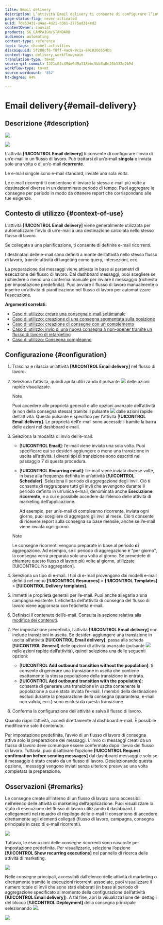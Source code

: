 ```yaml
---
title: Email delivery
description: L’attività Email delivery ti consente di configurare l’invio di un’e-mail singola o ricorrente in un flusso di lavoro.
page-status-flag: never-activated
uuid: 7de53431-84ae-4d21-8361-2775ad314ed2
contentOwner: sauviat
products: SG_CAMPAIGN/STANDARD
audience: automating
content-type: reference
topic-tags: channel-activities
discoiquuid: 5f288cf6-f8ff-4ac9-9c1a-8010260554bb
context-tags: delivery,workflow,main
translation-type: tm+mt
source-git-commit: 1321c84c49de6d9a318bbc5bb8a0e28b332d2b5d
workflow-type: tm+mt
source-wordcount: '857'
ht-degree: 94%

---
```



# Email delivery{#email-delivery}

## Descrizione {#description}

![](assets/email.png)

![](assets/recurrentemail.png)

L’attività **[!UICONTROL Email delivery]** ti consente di configurare l’invio di un’e-mail in un flusso di lavoro. Può trattarsi di un’e-mail **singola** e inviata solo una volta o di un’e-mail **ricorrente**.

Le e-mail singole sono e-mail standard, inviate una sola volta.

Le e-mail ricorrenti ti consentono di inviare la stessa e-mail più volte a destinazioni diverse in un determinato periodo di tempo. Puoi aggregare le consegne per periodo in modo da ottenere report che corrispondano alle tue esigenze.

## Contesto di utilizzo {#context-of-use}

L’attività **[!UICONTROL Email delivery]** viene generalmente utilizzata per automatizzare l’invio di un’e-mail a una destinazione calcolata nello stesso flusso di lavoro.

Se collegata a una pianificazione, ti consente di definire e-mail ricorrenti.

I destinatari delle e-mail sono definiti a monte dell’attività nello stesso flusso di lavoro, tramite attività di targeting come query, intersezioni, ecc.

La preparazione dei messaggi viene attivata in base ai parametri di esecuzione del flusso di lavoro. Dal dashboard messaggi, puoi scegliere se richiedere o meno una conferma manuale per inviare il messaggio (richiesta per impostazione predefinita). Puoi avviare il flusso di lavoro manualmente o inserire un’attività di pianificazione nel flusso di lavoro per automatizzare l’esecuzione.

**Argomenti correlati:**

* [Caso di utilizzo: creare una consegna e-mail settimanale](../../automating/using/workflow-weekly-offer.md)
* [Caso di utilizzo: creazione di una consegna segmentata sulla posizione](../../automating/using/workflow-segmentation-location.md)
* [Caso di utilizzo: creazione di consegne con un complemento](../../automating/using/workflow-created-query-with-complement.md)
* [Caso di utilizzo: invio di una nuova consegna a non-opener tramite un flusso di lavoro di retargeting](../../automating/using/workflow-cross-channel-retargeting.md)
* [Caso di utilizzo: Consegna compleanno](../../automating/using/birthday-delivery.md)

## Configurazione {#configuration}

1. Trascina e rilascia un’attività **[!UICONTROL Email delivery]** nel flusso di lavoro.
1. Seleziona l’attività, quindi aprila utilizzando il pulsante ![](assets/edit_darkgrey-24px.png) delle azioni rapide visualizzate.

   >[!NOTE]
   >
   >Puoi accedere alle proprietà generali e alle opzioni avanzate dell’attività (e non della consegna stessa) tramite il pulsante ![](assets/dlv_activity_params-24px.png) dalle azioni rapide dell’attività. Questo pulsante è specifico per l’attività **[!UICONTROL Email delivery]**. Le proprietà dell’e-mail sono accessibili tramite la barra delle azioni nel dashboard e-mail.

1. Seleziona la modalità di invio dell’e-mail:

   * **[!UICONTROL Email]**: l’e-mail viene inviata una sola volta. Puoi specificare qui se desideri aggiungere o meno una transizione in uscita all’attività. I diversi tipi di transizione sono descritti nel passaggio 7 di questa procedura.
   * **[!UICONTROL Recurring email]**: l’e-mail viene inviata diverse volte, in base alla frequenza definita in un’attività **[!UICONTROL Scheduler]**. Seleziona il periodo di aggregazione degli invii. Ciò ti consente di raggruppare tutti gli invii che avvengono durante il periodo definito in un’unica e-mail, denominata anche **Esecuzione ricorrente**, e a cui è possibile accedere dall’elenco delle attività di marketing dell’applicazione.

      Ad esempio, per un’e-mail di compleanno ricorrente, inviata ogni giorno, puoi scegliere di aggregare gli invii al mese. Ciò ti consente di ricevere report sulla consegna su base mensile, anche se l’e-mail viene inviata ogni giorno.
   >[!NOTE]
   >
   >Le consegne ricorrenti vengono preparate in base al periodo **di** aggregazione. Ad esempio, se il periodo di aggregazione è &quot;per giorno&quot;, la consegna verrà preparata solo una volta al giorno. Se prevedete di chiamare questo flusso di lavoro più volte al giorno, utilizzate [!UICONTROL No aggregation].

1. Seleziona un tipo di e-mail. I tipi di e-mail provengono dai modelli e-mail definiti nel menu **[!UICONTROL Resources]** > **[!UICONTROL Templates]** > **[!UICONTROL Delivery templates]**.
1. Immetti le proprietà generali per l’e-mail. Puoi anche allegarla a una campagna esistente. L’etichetta dell’attività di consegna del flusso di lavoro viene aggiornata con l’etichetta e-mail.
1. Definisci il contenuto dell’e-mail. Consulta la sezione relativa alla [modifica dei contenuti](../../designing/using/designing-content-in-adobe-campaign.md).
1. Per impostazione predefinita, l’attività **[!UICONTROL Email delivery]** non include transizioni in uscita. Se desideri aggiungere una transizione in uscita all’attività **[!UICONTROL Email delivery]**, passa alla scheda **[!UICONTROL General]** delle opzioni di attività avanzate (pulsante ![](assets/dlv_activity_params-24px.png) nelle azioni rapide dell’attività), quindi seleziona una delle seguenti opzioni:

   * **[!UICONTROL Add outbound transition without the population]**: ti consente di generare una transizione in uscita che contiene esattamente la stessa popolazione della transizione in entrata.
   * **[!UICONTROL Add outbound transition with the population]**: consente di generare una transizione in uscita contenente la popolazione a cui è stata inviata l’e-mail. I membri della destinazione esclusi durante la preparazione della consegna (quarantena, e-mail non valida, ecc.) sono esclusi da questa transizione.

1. Conferma la configurazione dell’attività e salva il flusso di lavoro.

Quando riapri l’attività, accedi direttamente al dashboard e-mail. È possibile modificarne solo il contenuto.

Per impostazione predefinita, l’avvio di un flusso di lavoro di consegna attiva solo la preparazione dei messaggi. L’invio di messaggi creati da un flusso di lavoro deve comunque essere confermato dopo l’avvio del flusso di lavoro. Tuttavia, puoi disattivare l’opzione **[!UICONTROL Request confirmation before sending messages]** dal dashboard messaggi e solo se il messaggio è stato creato da un flusso di lavoro. Deselezionando questa opzione, i messaggi vengono inviati senza ulteriore preavviso una volta completata la preparazione.

## Osservazioni {#remarks}

Le consegne create all’interno di un flusso di lavoro sono accessibili nell’elenco delle attività di marketing dell’applicazione. Puoi visualizzare lo stato di esecuzione del flusso di lavoro utilizzando il dashboard. I collegamenti nel riquadro di riepilogo delle e-mail ti consentono di accedere direttamente agli elementi collegati (flusso di lavoro, campagna, consegna principale in caso di e-mail ricorrenti).

![](assets/wkf_display_recurrent_executions_2.png)

Tuttavia, le esecuzioni delle consegne ricorrenti sono nascoste per impostazione predefinita. Per visualizzarle, seleziona l’opzione **[!UICONTROL Show recurring executions]** nel pannello di ricerca delle attività di marketing.

![](assets/wkf_display_recurrent_executions.png)

Nelle consegne principali, accessibili dall’elenco delle attività di marketing o direttamente tramite le esecuzioni ricorrenti associate, puoi visualizzare il numero totale di invii che sono stati elaborati (in base al periodo di aggregazione specificato al momento della configurazione dell’attività **[!UICONTROL Email delivery]**). A tal fine, apri la visualizzazione dei dettagli del blocco **[!UICONTROL Deployment]** della consegna principale selezionando ![](assets/wkf_dlv_detail_button.png).

![](assets/wkf_display_recurrent_executions_3.png)
